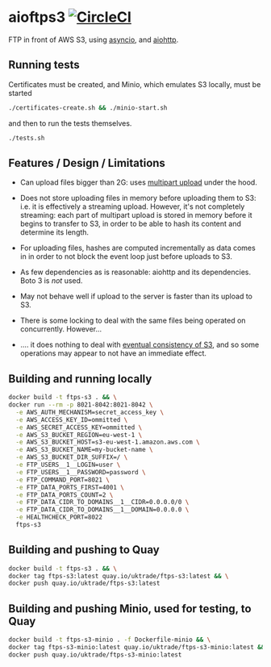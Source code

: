 # aioftps3 [![CircleCI](https://circleci.com/gh/uktrade/aioftps3.svg?style=svg)](https://circleci.com/gh/uktrade/aioftps3)

FTP in front of AWS S3, using [asyncio](https://docs.python.org/3/library/asyncio.html), and [aiohttp](https://github.com/aio-libs/aiohttp).


## Running tests

Certificates must be created, and Minio, which emulates S3 locally, must be started

```bash
./certificates-create.sh && ./minio-start.sh
```

and then to run the tests themselves.

```bash
./tests.sh
```


## Features / Design / Limitations

- Can upload files bigger than 2G: uses [multipart upload](https://docs.aws.amazon.com/AmazonS3/latest/dev/UsingRESTAPImpUpload.html) under the hood.

- Does not store uploading files in memory before uploading them to S3: i.e. it is effectively a streaming upload. However, it's not completely streaming: each part of multipart upload is stored in memory before it begins to transfer to S3, in order to be able to hash its content and determine its length.

- For uploading files, hashes are computed incrementally as data comes in in order to not block the event loop just before uploads to S3.

- As few dependencies as is reasonable: aiohttp and its dependencies. Boto 3 is _not_ used.

- May not behave well if upload to the server is faster than its upload to S3.

- There is some locking to deal with the same files being operated on concurrently. However...

- .... it does nothing to deal with [eventual consistency of S3](https://docs.aws.amazon.com/AmazonS3/latest/dev/Introduction.html#ConsistencyModel), and so some operations may appear to not have an immediate effect.


## Building and running locally

```bash
docker build -t ftps-s3 . && \
docker run --rm -p 8021-8042:8021-8042 \
  -e AWS_AUTH_MECHANISM=secret_access_key \
  -e AWS_ACCESS_KEY_ID=ommitted \
  -e AWS_SECRET_ACCESS_KEY=ommitted \
  -e AWS_S3_BUCKET_REGION=eu-west-1 \
  -e AWS_S3_BUCKET_HOST=s3-eu-west-1.amazon.aws.com \
  -e AWS_S3_BUCKET_NAME=my-bucket-name \
  -e AWS_S3_BUCKET_DIR_SUFFIX=/ \
  -e FTP_USERS__1__LOGIN=user \
  -e FTP_USERS__1__PASSWORD=password \
  -e FTP_COMMAND_PORT=8021 \
  -e FTP_DATA_PORTS_FIRST=4001 \
  -e FTP_DATA_PORTS_COUNT=2 \
  -e FTP_DATA_CIDR_TO_DOMAINS__1__CIDR=0.0.0.0/0 \
  -e FTP_DATA_CIDR_TO_DOMAINS__1__DOMAIN=0.0.0.0 \
  -e HEALTHCHECK_PORT=8022
  ftps-s3
```


## Building and pushing to Quay

```bash
docker build -t ftps-s3 . && \
docker tag ftps-s3:latest quay.io/uktrade/ftps-s3:latest && \
docker push quay.io/uktrade/ftps-s3:latest
```

## Building and pushing Minio, used for testing, to Quay

```bash
docker build -t ftps-s3-minio . -f Dockerfile-minio && \
docker tag ftps-s3-minio:latest quay.io/uktrade/ftps-s3-minio:latest && \
docker push quay.io/uktrade/ftps-s3-minio:latest
```
